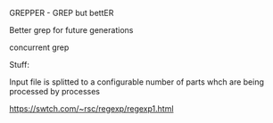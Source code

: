 GREPPER - GREP but bettER

Better grep for future generations

concurrent grep


Stuff:

Input file is splitted to a configurable number of parts whch are being processed by processes



https://swtch.com/~rsc/regexp/regexp1.html
